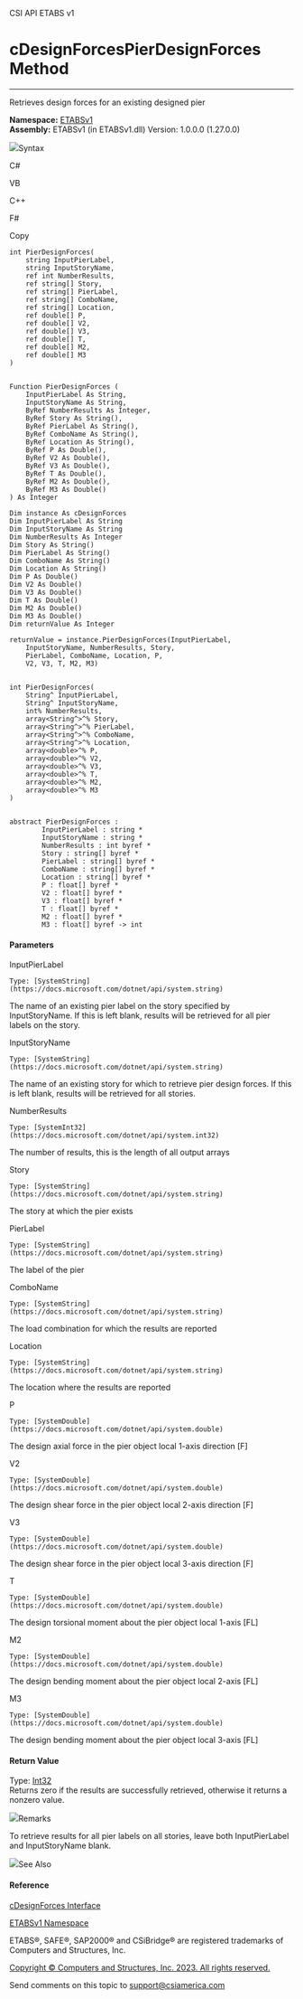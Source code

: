 ﻿

CSI API ETABS v1

# cDesignForcesPierDesignForces Method  
  
---  
  
Retrieves design forces for an existing designed pier

**Namespace:** [ETABSv1](2780f1b8-2033-5289-2298-1cdb2a7508d9.htm)  
**Assembly:** ETABSv1 (in ETABSv1.dll) Version: 1.0.0.0 (1.27.0.0)

![](../icons/SectionExpanded.png)Syntax

C#

VB

C++

F#

Copy

    
    
    int PierDesignForces(
    	string InputPierLabel,
    	string InputStoryName,
    	ref int NumberResults,
    	ref string[] Story,
    	ref string[] PierLabel,
    	ref string[] ComboName,
    	ref string[] Location,
    	ref double[] P,
    	ref double[] V2,
    	ref double[] V3,
    	ref double[] T,
    	ref double[] M2,
    	ref double[] M3
    )
    
    
    Function PierDesignForces ( 
    	InputPierLabel As String,
    	InputStoryName As String,
    	ByRef NumberResults As Integer,
    	ByRef Story As String(),
    	ByRef PierLabel As String(),
    	ByRef ComboName As String(),
    	ByRef Location As String(),
    	ByRef P As Double(),
    	ByRef V2 As Double(),
    	ByRef V3 As Double(),
    	ByRef T As Double(),
    	ByRef M2 As Double(),
    	ByRef M3 As Double()
    ) As Integer
    
    Dim instance As cDesignForces
    Dim InputPierLabel As String
    Dim InputStoryName As String
    Dim NumberResults As Integer
    Dim Story As String()
    Dim PierLabel As String()
    Dim ComboName As String()
    Dim Location As String()
    Dim P As Double()
    Dim V2 As Double()
    Dim V3 As Double()
    Dim T As Double()
    Dim M2 As Double()
    Dim M3 As Double()
    Dim returnValue As Integer
    
    returnValue = instance.PierDesignForces(InputPierLabel, 
    	InputStoryName, NumberResults, Story, 
    	PierLabel, ComboName, Location, P, 
    	V2, V3, T, M2, M3)
    
    
    int PierDesignForces(
    	String^ InputPierLabel, 
    	String^ InputStoryName, 
    	int% NumberResults, 
    	array<String^>^% Story, 
    	array<String^>^% PierLabel, 
    	array<String^>^% ComboName, 
    	array<String^>^% Location, 
    	array<double>^% P, 
    	array<double>^% V2, 
    	array<double>^% V3, 
    	array<double>^% T, 
    	array<double>^% M2, 
    	array<double>^% M3
    )
    
    
    abstract PierDesignForces : 
            InputPierLabel : string * 
            InputStoryName : string * 
            NumberResults : int byref * 
            Story : string[] byref * 
            PierLabel : string[] byref * 
            ComboName : string[] byref * 
            Location : string[] byref * 
            P : float[] byref * 
            V2 : float[] byref * 
            V3 : float[] byref * 
            T : float[] byref * 
            M2 : float[] byref * 
            M3 : float[] byref -> int 
    

#### Parameters

InputPierLabel

    Type: [SystemString](https://docs.microsoft.com/dotnet/api/system.string)  
The name of an existing pier label on the story specified by InputStoryName.
If this is left blank, results will be retrieved for all pier labels on the
story.

InputStoryName

    Type: [SystemString](https://docs.microsoft.com/dotnet/api/system.string)  
The name of an existing story for which to retrieve pier design forces. If
this is left blank, results will be retrieved for all stories.

NumberResults

    Type: [SystemInt32](https://docs.microsoft.com/dotnet/api/system.int32)  
The number of results, this is the length of all output arrays

Story

    Type: [SystemString](https://docs.microsoft.com/dotnet/api/system.string)  
The story at which the pier exists

PierLabel

    Type: [SystemString](https://docs.microsoft.com/dotnet/api/system.string)  
The label of the pier

ComboName

    Type: [SystemString](https://docs.microsoft.com/dotnet/api/system.string)  
The load combination for which the results are reported

Location

    Type: [SystemString](https://docs.microsoft.com/dotnet/api/system.string)  
The location where the results are reported

P

    Type: [SystemDouble](https://docs.microsoft.com/dotnet/api/system.double)  
The design axial force in the pier object local 1-axis direction [F]

V2

    Type: [SystemDouble](https://docs.microsoft.com/dotnet/api/system.double)  
The design shear force in the pier object local 2-axis direction [F]

V3

    Type: [SystemDouble](https://docs.microsoft.com/dotnet/api/system.double)  
The design shear force in the pier object local 3-axis direction [F]

T

    Type: [SystemDouble](https://docs.microsoft.com/dotnet/api/system.double)  
The design torsional moment about the pier object local 1-axis [FL]

M2

    Type: [SystemDouble](https://docs.microsoft.com/dotnet/api/system.double)  
The design bending moment about the pier object local 2-axis [FL]

M3

    Type: [SystemDouble](https://docs.microsoft.com/dotnet/api/system.double)  
The design bending moment about the pier object local 3-axis [FL]

#### Return Value

Type: [Int32](https://docs.microsoft.com/dotnet/api/system.int32)  
Returns zero if the results are successfully retrieved, otherwise it returns a
nonzero value.

![](../icons/SectionExpanded.png)Remarks

To retrieve results for all pier labels on all stories, leave both
InputPierLabel and InputStoryName blank.

![](../icons/SectionExpanded.png)See Also

#### Reference

[cDesignForces Interface](4f77b6bb-819e-35e8-eee9-7c306bb12186.htm)

[ETABSv1 Namespace](2780f1b8-2033-5289-2298-1cdb2a7508d9.htm)

ETABS®, SAFE®, SAP2000® and CSiBridge® are registered trademarks of Computers
and Structures, Inc.  

[Copyright © Computers and Structures, Inc. 2023. All rights
reserved.](http://www.csiamerica.com)

Send comments on this topic to
[support@csiamerica.com](mailto:support%40csiamerica.com?Subject=CSI%20API%20ETABS%20v1)

